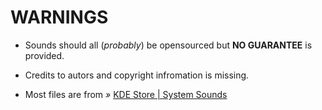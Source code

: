 
# WARNINGS

 - Sounds should all (_probably_) be opensourced but **NO GUARANTEE** is provided.

 - Credits to autors and copyright infromation is missing.

 - Most files are from _»_ [KDE Store | System Sounds](https://store.kde.org/browse?cat=316)

